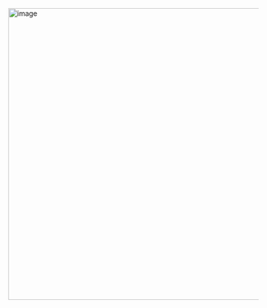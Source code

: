 <img width="1317" height="588" alt="image" src="https://github.com/user-attachments/assets/932046e7-fd1e-4cad-a55d-02ac183f16e4" />
